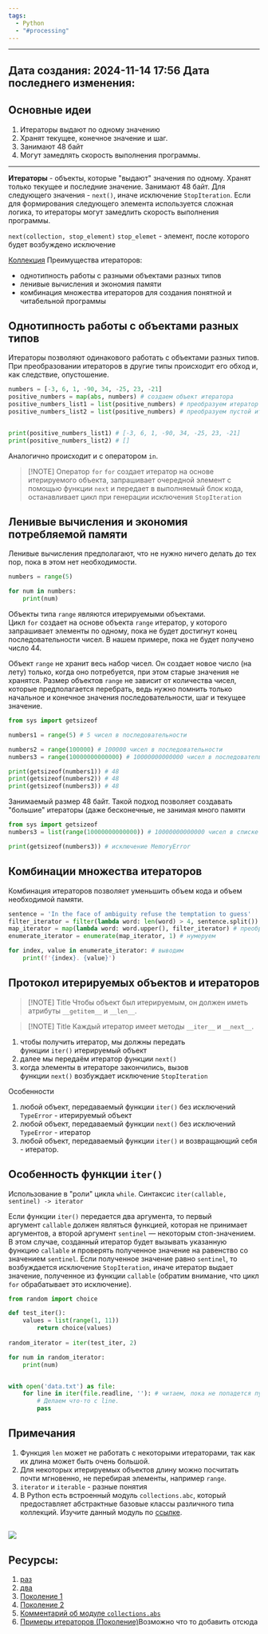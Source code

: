 ```yaml
---
tags:
  - Python
  - "#processing"
---
```

---
Дата создания: 2024-11-14 17:56
Дата последнего изменения: 
---
## Основные идеи

1) Итераторы выдают по одному значению
2) Хранят текущее, конечное значение и шаг.
3) Занимают 48 байт
4) Могут замедлять скорость выполнения программы.

---

**Итераторы** - объекты, которые "выдают" значения по одному. Хранят только текущее и последние значение. Занимают 48 байт. Для следующего значения - `next()`, иначе исключение `StopIteration`. Если для формирования следующего элемента используется сложная логика, то итераторы могут замедлить скорость выполнения программы.

`next(collection, stop_element)` `stop_elemet` - элемент, после которого будет возбуждено исключение

[Коллекция](Коллекция.md)
Преимущества итераторов: 
- однотипность работы с разными объектами разных типов 
- ленивые вычисления и экономия памяти
- комбинация множества итераторов для создания понятной и читабельной программы

## Однотипность работы с объектами разных типов

Итераторы позволяют одинакового работать с объектами разных типов.
При преобразовании итераторов в другие типы происходит его обход и, как следствие, опустошение.

``` python
numbers = [-3, 6, 1, -90, 34, -25, 23, -21]
positive_numbers = map(abs, numbers) # создаем объект итератора
positive_numbers_list1 = list(positive_numbers) # преобразуем итератор в список 
positive_numbers_list2 = list(positive_numbers) # преобразуем пустой итератор в список


print(positive_numbers_list1) # [-3, 6, 1, -90, 34, -25, 23, -21]
print(positive_numbers_list2) # []
```

Аналогично происходит и с оператором `in`.

> [!NOTE] Оператор `for`
> `for` создает итератор на основе итерируемого объекта, запрашивает очередной элемент с помощью функции `next` и передает в выполняемый блок кода, останавливает цикл при генерации исключения `StopIteration`

## Ленивые вычисления и экономия потребляемой памяти

Ленивые вычисления предполагают, что не нужно ничего делать до тех пор, пока в этом нет необходимости. 
``` python
numbers = range(5)

for num in numbers:
    print(num)
```

Объекты типа `range` являются итерируемыми объектами. Цикл `for` создает на основе объекта `range` итератор, у которого запрашивает элементы по одному, пока не будет достигнут конец последовательности чисел. В нашем примере, пока не будет получено число 44.

Объект `range` не хранит весь набор чисел. Он создает новое число (на лету) только, когда оно потребуется, при этом старые значения не хранятся. Размер объектов `range` не зависит от количества чисел, которые предполагается перебрать, ведь нужно помнить только начальное и конечное значения последовательности, шаг и текущее значение.

``` python
from sys import getsizeof 

numbers1 = range(5) # 5 чисел в последовательности 

numbers2 = range(100000) # 100000 чисел в последовательности 
numbers3 = range(10000000000000) # 10000000000000 чисел в последовательности

print(getsizeof(numbers1)) # 48
print(getsizeof(numbers2)) # 48
print(getsizeof(numbers3)) # 48
```

Занимаемый размер 48 байт. Такой подход позволяет создавать "большие" итераторы (даже бесконечные, не занимая много памяти

``` python
from sys import getsizeof 
numbers3 = list(range(10000000000000)) # 10000000000000 чисел в списке

print(getsizeof(numbers3)) # исключение MemoryError
```
## Комбинации множества итераторов

Комбинация итераторов позволяет уменьшить объем кода и объем необходимой памяти. 

``` python
sentence = 'In the face of ambiguity refuse the temptation to guess'
filter_iterator = filter(lambda word: len(word) > 4, sentence.split()) # фильтруем
map_iterator = map(lambda word: word.upper(), filter_iterator) # преобразовываем 
enumerate_iterator = enumerate(map_iterator, 1) # нумеруем 

for index, value in enumerate_iterator: # выводим 
    print(f'{index}. {value}')
```

## Протокол итерируемых объектов и итераторов


> [!NOTE] Title
> Чтобы объект был итерируемым, он должен иметь атрибуты `__getitem__` и `__len__`.

> [!NOTE] Title
> Каждый итератор имеет методы `__iter__` и `__next__`.


1. чтобы получить итератор, мы должны передать функции `iter()` итерируемый объект
2. далее мы передаём итератор функции `next()`
3. когда элементы в итераторе закончились, вызов функции `next()` возбуждает исключение `StopIteration`

Особенности
1. любой объект, передаваемый функции `iter()` без исключений `TypeError` - итерируемый объект
2. любой объект, передаваемый функции `next()` без исключений `TypeError` - итератор
3. любой объект, передаваемый функции `iter()` и возвращающий себя - итератор.


## Особенность функции `iter()`

Использование в "роли" цикла `while`.
Синтаксис `iter(callable, sentinel) -> iterator`

Если функции `iter()` передается два аргумента, то первый аргумент `callable` должен являться функцией, которая не принимает аргументов, а второй аргумент `sentinel` — некоторым стоп-значением. В этом случае, созданный итератор будет вызывать указанную функцию `callable` и проверять полученное значение на равенство со значением `sentinel`. Если полученное значение равно `sentinel`, то возбуждается исключение `StopIteration`, иначе итератор выдает значение, полученное из функции `callable` (обратим внимание, что цикл `for` обрабатывает это исключение).

``` python
from random import choice 

def test_iter(): 
    values = list(range(1, 11)) 
        return choice(values) 
        
random_iterator = iter(test_iter, 2) 

for num in random_iterator: 
    print(num)


with open('data.txt') as file: 
    for line in iter(file.readline, ''): # читаем, пока не попадется пустая строка 
        # Делаем что-то с line.
        pass
```



## Примечания 
1) Функция `len` может не работать с некоторыми итераторами, так как их длина может быть очень большой.
2) Для некоторых итерируемых объектов длину можно посчитать почти мгновенно, не перебирая элементы, например `range`.
3) `iterator` и `iterable` - разные понятия
4) В Python есть встроенный модуль `collections.abc`, который предоставляет абстрактные базовые классы различного типа коллекций. Изучите данный модуль по [ссылке](https://docs.python.org/3/library/collections.abc.html).

![](Pasted%20image%2020241116192415.png)
---
## Ресурсы:
1) [раз](https://habr.com/ru/articles/337314/)
2) [два](https://realpython.com/python-iterators-iterables/)
3) [Поколение 1](https://stepik.org/lesson/668458/step/1?unit=666568)
4) [Поколение 2](https://stepik.org/lesson/668595/step/1?unit=666704)
5) [Комментарий об модуле `collections.abs`](https://stepik.org/lesson/668595/step/1?discussion=10283479&unit=666704)
6) [Примеры итераторов (Поколение)](https://stepik.org/lesson/669733/step/1?unit=667881)Возможно что то добавить отсюда
